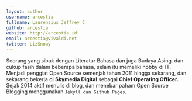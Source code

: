 ```yaml
---
layout: author
username: arcestia
fullname: Laurensius Jeffrey C
github: arcestia
website: http://arcestia.id
email: arcestia@vivaldi.net
twitter: LizSnowy
---
```


Seorang yang sibuk dengan Literatur Bahasa dan juga Budaya Asing. dan cukup fasih dalam beberapa bahasa, selain itu memeliki hobby di IT.
Menjadi penggiat Open Source semenjak tahun 2011 hingga sekarang, dan sekarang bekerja di **Skymedia Digital** sebagai **Chief Operating Officer.**
Sejak 2014 aktif menulis di blog, dan menebar paham Open Source Blogging menggunakan `Jekyll dan Github Pages`.
